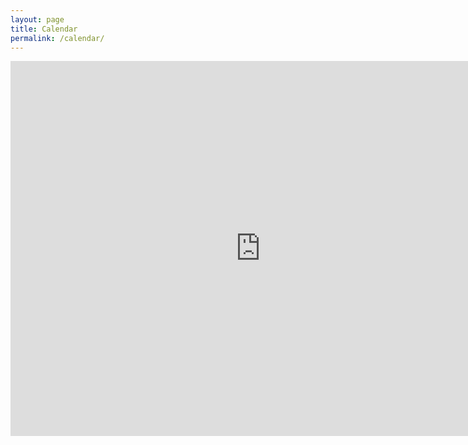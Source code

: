 ```yaml
---
layout: page
title: Calendar
permalink: /calendar/
---
```


<iframe
	src="https://www.google.com/calendar/embed?title=Rich's%20Classes&amp;showTitle=0&amp;height=600&amp;wkst=1&amp;bgcolor=%23FFFFFF&amp;src=eid9s8n13n1jlm4qigk4f3eqi8%40group.calendar.google.com&amp;color=%232952A3&amp;src=en.canadian%23holiday%40group.v.calendar.google.com&amp;color=%23691426&amp;ctz=America%2FToronto"
	style="border-width: 0" width="800" height="600" frameborder="0"
	scrolling="no"></iframe>
